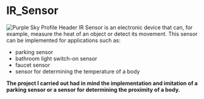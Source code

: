 # IR_Sensor
![Purple Sky Profile Header](https://github.com/SamiIonesi/IR_Sensor/assets/150432462/bb2485ef-e777-415e-9472-ed8b1103af09)
IR Sensor is an electronic device that can, for example, measure the heat of an object or detect its movement.
This sensor can be implemented for applications such as:
- parking sensor
- bathroom light switch-on sensor
- faucet sensor
- sensor for determining the temperature of a body

**The project I carried out had in mind the implementation and imitation of a parking sensor or a sensor for determining the proximity of a body.**
